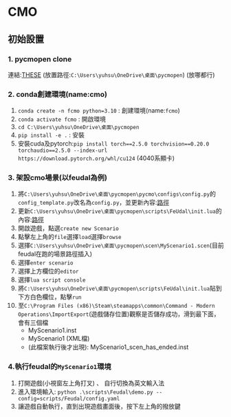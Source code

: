 # CMO

## 初始設置

### 1. pycmopen clone
連結:[THESE](https://forgejo.taiyopen.com/Taiyopen/pycmopen/src/branch/main)
(放置路徑:`C:\Users\yuhsu\OneDrive\桌面\pycmopen`)
(放哪都行)

### 2. conda創建環境(name:cmo)
1. `conda create -n fcmo python=3.10` : 創建環境(name:`fcmo`)
2. `conda activate fcmo` : 開啟環境
3. `cd C:\Users\yuhsu\OneDrive\桌面\pycmopen`
4. `pip install -e .` : 安裝
5. 安裝cuda及pytorch:`pip install torch==2.5.0 torchvision==0.20.0 torchaudio==2.5.0 --index-url https://download.pytorch.org/whl/cu124` (4040系顯卡)

### 3. 架設cmo場景(以feudal為例)
1. 將`C:\Users\yuhsu\OneDrive\桌面\pycmopen\pycmo\configs\config.py`的`config_template.py`改名為`config.py`，並更新內容:[路徑](https://github.com/Yuu-Hsuan/CMO/blob/main/%E6%9E%B6%E8%A8%AD/init.py)
2. 更新`C:\Users\yuhsu\OneDrive\桌面\pycmopen\scripts\FeUdal\init.lua`的內容:[路徑](https://github.com/Yuu-Hsuan/CMO/blob/main/%E6%9E%B6%E8%A8%AD/init.lua)
3. 開啟遊戲，點選`create new Scenario`
4. 點擊左上角的`file`選擇`load`選擇`browse`
5. 選擇`C:\Users\yuhsu\OneDrive\桌面\pycmopen\scen\MyScenario1.scen`(目前feudal在跑的場景路徑插入)
6. 選擇`enter scenario`
7. 選擇上方欄位的`editor`
8. 選擇`lua script console`
9. 將`C:\Users\yuhsu\OneDrive\桌面\pycmopen\scripts\FeUdal\init.lua`貼到下方白色欄位，點擊`run`
10. 至`C:\Program Files (x86)\Steam\steamapps\common\Command - Modern Operations\ImportExport`(遊戲儲存位置)觀察是否儲存成功，滑到最下面，會有三個檔
    * MyScenario1.inst
    * MyScenario1  (XML檔)
    * (此檔案執行後才出現): MyScenario1_scen_has_ended.inst

### 4.執行feudal的`MyScenario1`環境
1. 打開遊戲(小視窗左上角打叉) 、 自行切換為英文輸入法
2. 進入環境輸入: `python .\scripts\Feudal\demo.py --config=scripts/Feudal/config.yaml`
3. 讓遊戲自動執行，直到出現遊戲畫面後，按下左上角的撥放鍵
